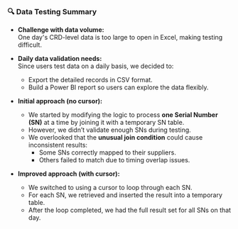 ### 🔍 Data Testing Summary

- **Challenge with data volume:**  
  One day's CRD-level data is too large to open in Excel, making testing difficult.

- **Daily data validation needs:**  
  Since users test data on a daily basis, we decided to:
  - Export the detailed records in CSV format.
  - Build a Power BI report so users can explore the data flexibly.

- **Initial approach (no cursor):**  
  - We started by modifying the logic to process **one Serial Number (SN)** at a time by joining it with a temporary SN table.
  - However, we didn’t validate enough SNs during testing.
  - We overlooked that the **unusual join condition** could cause inconsistent results:
    - Some SNs correctly mapped to their suppliers.
    - Others failed to match due to timing overlap issues.
      
- **Improved approach (with cursor):**
  - We switched to using a cursor to loop through each SN.
  - For each SN, we retrieved and inserted the result into a temporary table.
  - After the loop completed, we had the full result set for all SNs on that day.
